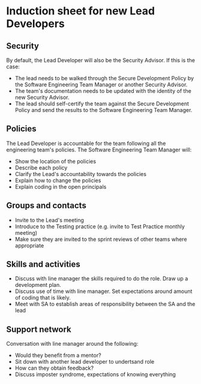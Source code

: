 # Induction sheet for new Lead Developers

## Security

By default, the Lead Developer will also be the Security Advisor.  If this is the case:

* The lead needs to be walked through the Secure Development Policy by the Software Engineering Team Manager or another Security Advisor.  
* The team's documentation needs to be updated with the identity of the new Security Advisor.
* The lead should self-certify the team against the Secure Development Policy and send the results to the Software Engineering Team Manager.

## Policies

The Lead Developer is accountable for the team following all the engineering team's policies.  The Software Engineering Team Manager will:

* Show the location of the policies
* Describe each policy
* Clarify the Lead's accountability towards the policies
* Explain how to change the policies
* Explain coding in the open principals

## Groups and contacts

* Invite to the Lead's meeting
* Introduce to the Testing practice (e.g. invite to Test Practice monthly meeting)
* Make sure they are invited to the sprint reviews of other teams where appropriate

## Skills and activities

* Discuss with line manager the skills required to do the role.  Draw up a development plan.
* Discuss use of time with line manager. Set expectations around amount of coding that is likely.
* Meet with SA to establish areas of responsibility between the SA and the lead

## Support network

Conversation with line manager around the following:

* Would they benefit from a mentor?
* Sit down with another lead developer to undertsand role
* How can they obtain feedback?
* Discuss imposter syndrome, expectations of knowing everything

